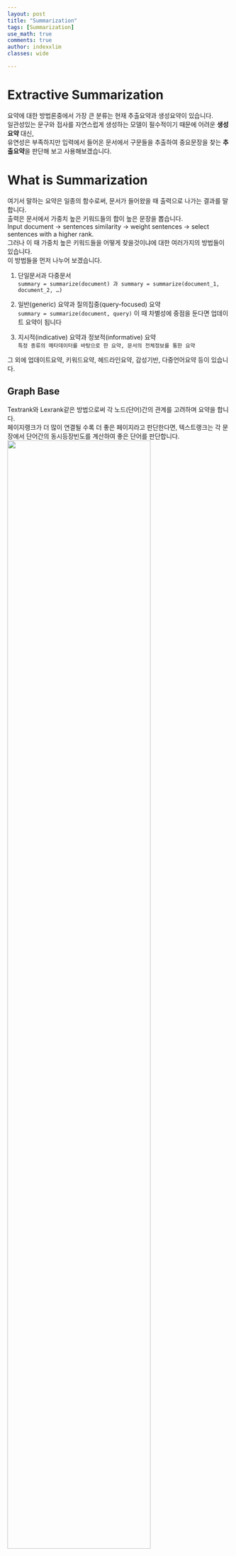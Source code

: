 ```yaml
---
layout: post
title: "Summarization"
tags: [Summarization]
use_math: true
comments: true
author: indexxlim
classes: wide

---
```

# Extractive Summarization
요약에 대한 방법론중에서 가장 큰 분류는 현재 추출요약과 생성요약이 있습니다.  
일관성있는 문구와 접사를 자연스럽게 생성하는 모델이 필수적이기 때문에 어려운 **생성요약** 대신,  
유연성은 부족하지만 입력에서 들어온 문서에서 구문들을 추출하여 중요문장을 찾는 **추출요약**을 판단해 보고 사용해보겠습니다.  


# What is Summarization
여기서 말하는 요약은 일종의 함수로써, 문서가 들어왔을 때 출력으로 나가는 결과를 말합니다.  
출력은 문서에서 가중치 높은 키워드들의 합이 높은 문장을 뽑습니다.  
Input document → sentences similarity → weight sentences → select sentences with a higher rank.  
그러나 이 때 가중치 높은 키워드들을 어떻게 찾을것이냐에 대한 여러가지의 방법들이 있습니다.  
이 방법들을 먼저 나누어 보겠습니다.  

1. 단일문서과 다중문서  
```summary = summarize(document) 과 summary = summarize(document_1, document_2, …) ```  

2. 일반(generic) 요약과 질의집중(query-focused) 요약  
`summary = summarize(document, query)`
 이 때 차별성에 중점을 둔다면 업데이트 요약이 됩니다

3. 지시적(indicative) 요약과 정보적(informative) 요약  
`특정 종류의 메타데이터를 바탕으로 한 요약, 문서의 전체정보를 통한 요약`  
  
그 외에 업데이트요약, 키워드요약, 헤드라인요약, 감성기반, 다중언어요약 등이 있습니다.  


## Graph Base

Textrank와 Lexrank같은 방법으로써 각 노드(단어)간의 관계를 고려하며 요약을 합니다.  
페이지랭크가 더 많이 연결될 수록 더 좋은 페이지라고 판단한다면, 텍스트랭크는 각 문장에서 단어간의 동시등장빈도를 계산하여 좋은 단어를 판단합니다.  
<img src="/assets/summarization/1.pagerank.png" itemprop="image" width="80%">

## Feature Base

특징기반 모델은 문장의 단어들의 중요성을 판단한다.
뽑을 수 있는 특징들을 몇개 나열한다면 다음과 같습니다.

*Log-likelihood score  
*Position of the sentence in input document  
*Presence of the verb in the sentence  
*Length of the sentence  
*Term frequency  
*Named entity tag NE  

이런 특징들을 선택해서 회귀모델을 만들어 각 단어의 중요도를 뽑아낸 후에, 단어 중요도합이 가장 높은 문장을 산출합니다.
<img src="/assets/summarization/2.feature_base_score.png" itemprop="image" width="60%">
No.of coreferences는 이전 문장 대명사의 수입니다. 문장의 전반부에서 발생한 대명사를 세어 계산합니다. 점수는 이전 문장을 참조합니다.

이 중에는 TF-IDF를 통해 요약하는 [Hans Peter Luhn]와 부정적인 단어를 감지하는 [Edmundson Summarizer]등이 있습니다.


## Topic Base

주제에 기반한 계산은 문서의 주제와 각 문장이 어떤 주제가 포함된 이야기를 하는지 판단합니다.
Ted Dunning은 log-likelihood를 사용하여 [topic signature]를 측정합니다
대표적으로 Latent Semanctic Analysis(LSA)을 통해 어떤 주제의 단어가 등장하는지 감지합니다.
이 LSA는 Singular Value Decomposition(SVD)에 기반합니다. 
<img src="/assets/summarization/3.LSA.png" itemprop="image" width="80%">
그 외에 담론(Discourse)이라고 해서 텍스트 사이간의 의미론적 관계를 찾는 방법 ([CST])나 TF-IDF와 베이지안(Bayesian)을 통해서도 주제를 찾기도 합니다.


## Neural Network Base

신경망 방법으로 문장을 추출하는 방법으로는 2가지 프로세스로 구조화 할 수 있는데,
첫번째로 문장 표현을 벡터화하는 것과, 두번째로 벡터화한 문장을 고르는 것입니다.
이 문장표현과 문장을 따로따로 학습하거나 학습되있는 벡터를 가져와 맵핑하거나 군집화 할 수 있습니다.


다음에는 SumBasic라는 단순히 단어의 등장확률을 통한 요약부터 TextRank, LexRank, 그리고 KL Summarizer 등을 직접 비교해보고,  
단어의 등장확률이나 조건부확률, 단어의 극성등을 포함한 특징을 기반으로 한 지도학습으로 단어의 점수를 측정하고 이 단어들로 중요문장을 찾아보겠습니다.



•[Text Summarization with Python]

[Text Summarization with Python]: https://medium.com/@umerfarooq_26378/R-summarization-in-python-76c0a41f0dc4
[Hans Peter Luhn]: http://altaplana.com/ibm-luhn58-BusinessIntelligence.pdf
[Edmundson Summarizer]: http://courses.ischool.berkeley.edu/i256/f06/papers/edmonson69.pdf
[topic signature]: https://www.aclweb.org/anthology/J93-1003.pdf
[Latent Semantic Analysis]: http://lsa.colorado.edu/papers/JASIS.lsi.90.pdf
[CST]: https://www.aclweb.org/anthology/W00-1009/
[SumBasic]: https://www.cis.upenn.edu/~nenkova/papers/ipm.pdf

[Text Summarization with Python]: https://medium.com/@umerfarooq_26378/text-summarization-in-python-76c0a41f0dc4
[Towards Automatic Text Summarization: Extractive Methods]: https://medium.com/sciforce/towards-automatic-text-summarization-extractive-methods-e8439cd54715